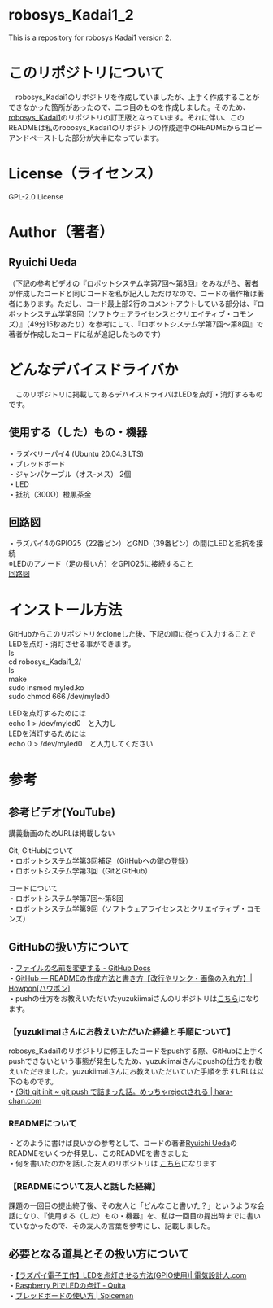 # robosys_Kadai1_2
This is a repository for robosys Kadai1 version 2.

# このリポジトリについて
　robosys_Kadai1のリポジトリを作成していましたが、上手く作成することができなかった箇所があったので、二つ目のものを作成しました。そのため、[robosys_Kadai1](https://github.com/ryunosukesato/robosys_Kadai1)のリポジトリの訂正版となっています。それに伴い、このREADMEは私のrobosys_Kadai1のリポジトリの作成途中のREADMEからコピーアンドペーストした部分が大半になっています。

# License（ライセンス）
GPL-2.0 License

# Author（著者）
## Ryuichi Ueda
（下記の参考ビデオの『ロボットシステム学第7回～第8回』をみながら、著者が作成したコードと同じコードを私が記入しただけなので、コードの著作権は著者にあります。ただし、コード最上部2行のコメントアウトしている部分は、『ロボットシステム学第9回（ソフトウェアライセンスとクリエイティブ・コモンズ）』（49分15秒あたり）を参考にして、『ロボットシステム学第7回～第8回』で著者が作成したコードに私が追記したものです）

# どんなデバイスドライバか
　このリポジトリに掲載してあるデバイスドライバはLEDを点灯・消灯するものです。  

## 使用する（した）もの・機器
・ラズベリーパイ4 (Ubuntu 20.04.3 LTS)  
・ブレッドボード  
・ジャンパケーブル（オス-メス） 2個  
・LED  
・抵抗（300Ω）橙黒茶金  

## 回路図
・ラズパイ4のGPIO25（22番ピン）とGND（39番ピン）の間にLEDと抵抗を接続  
※LEDのアノード（足の長い方）をGPIO25に接続すること  
[回路図](./%E8%AA%B2%E9%A1%8C1.jpg)

# インストール方法
GitHubからこのリポジトリをcloneした後、下記の順に従って入力することでLEDを点灯・消灯させる事ができます。  
ls  
cd robosys_Kadai1_2/  
ls  
make  
sudo insmod myled.ko  
sudo chmod 666 /dev/myled0  

LEDを点灯するためには  
echo 1 > /dev/myled0　と入力し  
LEDを消灯するためには  
echo 0 > /dev/myled0　と入力してください


# 参考
## 参考ビデオ(YouTube)
講義動画のためURLは掲載しない

Git, GitHubについて  
・ロボットシステム学第3回補足（GitHubへの鍵の登録）  
・ロボットシステム学第3回（GitとGitHub）

コードについて  
・ロボットシステム学第7回～第8回  
・ロボットシステム学第9回（ソフトウェアライセンスとクリエイティブ・コモンズ）

## GitHubの扱い方について  
・[ファイルの名前を変更する - GitHub Docs](https://docs.github.com/ja/repositories/working-with-files/managing-files/renaming-a-file)  
・[GitHub — READMEの作成方法と書き方【改行やリンク・画像の入れ方】| Howpon[ハウポン]](https://howpon.com/8334)  
・pushの仕方をお教えいただいたyuzukiimaiさんのリポジトリは[こちら](https://github.com/yuzukiimai/robosys1)になります。  
### 【yuzukiimaiさんにお教えいただいた経緯と手順について】  
robosys_Kadai1のリポジトリに修正したコードをpushする際、GitHubに上手くpushできないという事態が発生したため、yuzukiimaiさんにpushの仕方をお教えいただきました。yuzukiimaiさんにお教えいただいていた手順を示すURLは以下のものです。  
・[(Git) git init ~ git push で詰まった話。めっちゃrejectされる | hara-chan.com](https://hara-chan.com/it/programming/git-push-rejected/)


### READMEについて
・どのように書けば良いかの参考として、コードの著者[Ryuichi Ueda](https://github.com/ryuichiueda)のREADMEをいくつか拝見し、このREADMEを書きました  
・何を書いたのかを話した友人のリポジトリは [こちら](https://github.com/NagashimaKousei/robosys_1)になります  
### 【READMEについて友人と話した経緯】  
課題の一回目の提出終了後、その友人と「どんなこと書いた？」というような会話になり、『使用する（した）もの・機器』を、私は一回目の提出時までに書いていなかったので、その友人の言葉を参考にし、記載しました。


## 必要となる道具とその扱い方について
・[【ラズパイ電子工作】LEDを点灯させる方法(GPIO使用)| 電気設計人.com](https://denkisekkeijin.com/raspberrypi/pi-led/)  
・[Raspberry PiでLEDの点灯 - Quita](https://qiita.com/aryoa/items/3f6d82b8c63761cef087)  
・[ブレッドボードの使い方 | Spiceman](https://spiceman.jp/bread-board/)  
